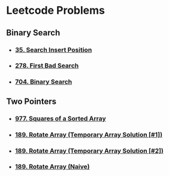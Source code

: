# Leetcode Problems

## Binary Search

- ### [35. Search Insert Position](binary_search/35_search_insert_position)
- ### [278. First Bad Search](binary_search/278_first_bad_version)
- ### [704. Binary Search](binary_search/704_binary_search)

## Two Pointers

- ### [977. Squares of a Sorted Array](two_pointers/977_squares_of_a_sorted_array)
- ### [189. Rotate Array (Temporary Array Solution [#1])](two_pointers/189_rotate_array/temp_array_solution/solution_1)
- ### [189. Rotate Array (Temporary Array Solution [#2])](two_pointers/189_rotate_array/temp_array_solution/solution_2)
- ### [189. Rotate Array (Naive)](two_pointers/189_rotate_array/naive_solution)